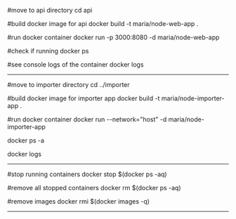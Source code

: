 #move to api directory
cd api

#build docker image for api
docker build -t maria/node-web-app .

#run docker container
docker run -p 3000:8080 -d maria/node-web-app

#check if running
docker ps

#see console logs of the container
docker logs <id>

_________________________________

#move to importer directory
cd ../importer

#build docker image for importer app
docker build -t maria/node-importer-app .

#run docker container
docker run --network="host" -d maria/node-importer-app

docker ps -a

docker logs <id>

_________________________________

#stop running containers
docker stop $(docker ps -aq)

#remove all stopped containers
docker rm $(docker ps -aq)

#remove images
docker rmi $(docker images -q)

_________________________________
